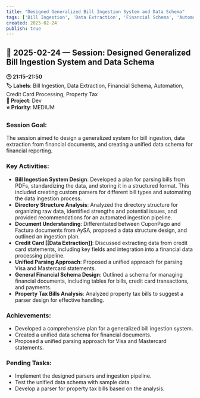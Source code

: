 ```yaml
---
title: "Designed Generalized Bill Ingestion System and Data Schema"
tags: ['Bill Ingestion', 'Data Extraction', 'Financial Schema', 'Automation', 'Credit Card Processing', 'Property Tax']
created: 2025-02-24
publish: true
---
```


## 📅 2025-02-24 — Session: Designed Generalized Bill Ingestion System and Data Schema

**🕒 21:15–21:50**  
**🏷️ Labels**: Bill Ingestion, Data Extraction, Financial Schema, Automation, Credit Card Processing, Property Tax  
**📂 Project**: Dev  
**⭐ Priority**: MEDIUM  


### Session Goal:
The session aimed to design a generalized system for bill ingestion, data extraction from financial documents, and creating a unified data schema for financial reporting.

### Key Activities:
- **Bill Ingestion System Design**: Developed a plan for parsing bills from PDFs, standardizing the data, and storing it in a structured format. This included creating custom parsers for different bill types and automating the data ingestion process.
- **Directory Structure Analysis**: Analyzed the directory structure for organizing raw data, identified strengths and potential issues, and provided recommendations for an automated ingestion pipeline.
- **Document Understanding**: Differentiated between CuponPago and Factura documents from AySA, proposed a data structure design, and outlined an ingestion plan.
- **Credit Card [[Data Extraction]]**: Discussed extracting data from credit card statements, including key fields and integration into a financial data processing pipeline.
- **Unified Parsing Approach**: Proposed a unified approach for parsing Visa and Mastercard statements.
- **General Financial Schema Design**: Outlined a schema for managing financial documents, including tables for bills, credit card transactions, and payments.
- **Property Tax Bills Analysis**: Analyzed property tax bills to suggest a parser design for effective handling.

### Achievements:
- Developed a comprehensive plan for a generalized bill ingestion system.
- Created a unified data schema for financial documents.
- Proposed a unified parsing approach for Visa and Mastercard statements.

### Pending Tasks:
- Implement the designed parsers and ingestion pipeline.
- Test the unified data schema with sample data.
- Develop a parser for property tax bills based on the analysis.
